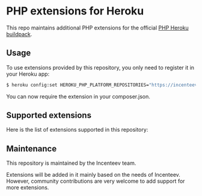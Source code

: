 # PHP extensions for Heroku

This repo maintains additional PHP extensions for the official [PHP Heroku buildpack](http://devcenter.heroku.com/articles/buildpacks).

## Usage

To use extensions provided by this repository, you only need to register it in your Heroku app:

```bash
$ heroku config:set HEROKU_PHP_PLATFORM_REPOSITORIES="https://incenteev-heroku-php-exts.s3.amazonaws.com/dist-cedar-14-stable/packages.json"
```

You can now require the extension in your composer.json.

## Supported extensions

Here is the list of extensions supported in this repository:

## Maintenance

This repository is maintained by the Incenteev team.

Extensions will be added in it mainly based on the needs of Incenteev. However, community contributions are very welcome to add support for more extensions.
